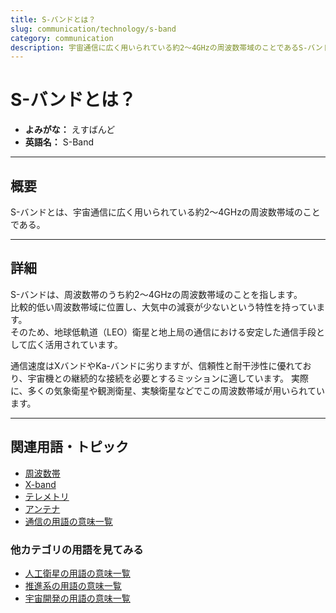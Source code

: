 ```yaml
---
title: S-バンドとは？
slug: communication/technology/s-band
category: communication
description: 宇宙通信に広く用いられている約2～4GHzの周波数帯域のことであるS-バンドの意味・定義・内容について解説します。  
---
```


# S-バンドとは？

- **よみがな：** えすばんど  
- **英語名：** S-Band  

---

## 概要

S-バンドとは、宇宙通信に広く用いられている約2～4GHzの周波数帯域のことである。  

---

## 詳細

S-バンドは、周波数帯のうち約2～4GHzの周波数帯域のことを指します。  
比較的低い周波数帯域に位置し、大気中の減衰が少ないという特性を持っています。  
そのため、地球低軌道（LEO）衛星と地上局の通信における安定した通信手段として広く活用されています。

通信速度はXバンドやKa-バンドに劣りますが、信頼性と耐干渉性に優れており、宇宙機との継続的な接続を必要とするミッションに適しています。
実際に、多くの気象衛星や観測衛星、実験衛星などでこの周波数帯域が用いられています。  

---

## 関連用語・トピック

- [周波数帯](/docs/communication/technology/frequency-band)
- [X-band](/docs/communication/technology/x-band)
- [テレメトリ](/docs/communication/system/telemetry)
- [アンテナ](/docs/communication/technology/antenna)
- [通信の用語の意味一覧](/docs/category/communication)

### 他カテゴリの用語を見てみる
- [人工衛星の用語の意味一覧](/docs/category/satellite)
- [推進系の用語の意味一覧](/docs/category/propulsion)
- [宇宙開発の用語の意味一覧](/docs/category/glossary)
